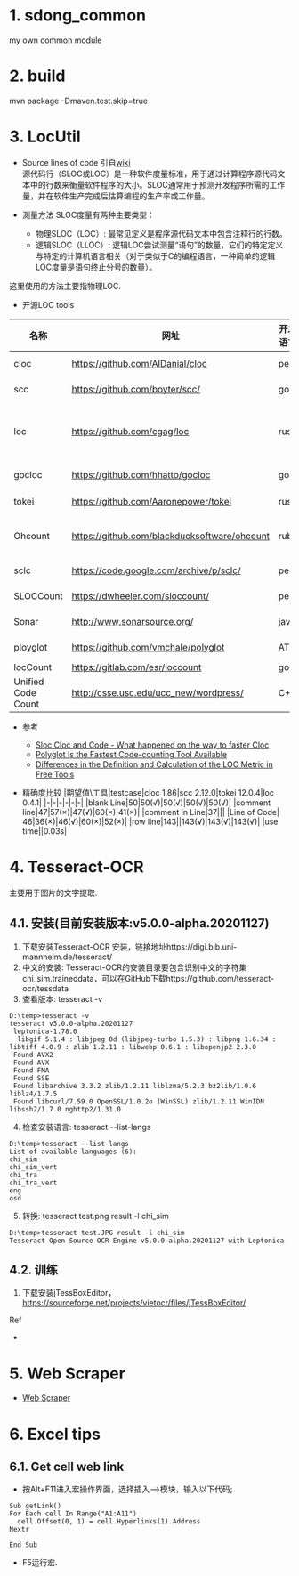# 1. sdong_common
my own common module

# 2. build
mvn package -Dmaven.test.skip=true

# 3. LocUtil

* Source lines of code
引自[wiki](http://en.wikipedia.org/wiki/Source_lines_of_code)  
源代码行（SLOC或LOC）是一种软件度量标准，用于通过计算程序源代码文本中的行数来衡量软件程序的大小。SLOC通常用于预测开发程序所需的工作量，并在软件生产完成后估算编程的生产率或工作量。

* 測量方法
SLOC度量有两种主要类型：
    * 物理SLOC（LOC）: 最常见定义是程序源代码文本中包含注释行的行数。
    * 逻辑SLOC（LLOC）: 逻辑LOC尝试测量“语句”的数量，它们的特定定义与特定的计算机语言相关（对于类似于C的编程语言，一种简单的逻辑LOC度量是语句终止分号的数量）。

这里使用的方法主要指物理LOC.
  
* 开源LOC tools

|名称|网址|开发语言|license|最后更新时间|特性|比对|
|-|-|-|-|-|-|-|
|cloc|https://github.com/AlDanial/cloc|perl|GPL v2|2020-05-18|正则表达式|√|
|scc|https://github.com/boyter/scc/|go|MIT|2020-03-03|字节状态机|√|
|loc|https://github.com/cgag/loc|rust|MIT|2017-10-15| contains code from Tokei by Aaronepower and ripgrep by BurntSushi.|√|
|gocloc|https://github.com/hhatto/gocloc|go|MIT|2020-04-02|inspired by tokei,不支持windows|
|tokei|https://github.com/Aaronepower/tokei|rust|APACHE 2.0|2020-06-24|字节状态机|√|
|Ohcount|https://github.com/blackducksoftware/ohcount|ruby|GPL 2.0|2020-02-12|不支持windows,Ragel(状态机)||
|sclc|https://code.google.com/archive/p/sclc/|perl|GPL|2010-08-09||
|SLOCCount|https://dwheeler.com/sloccount/|perl|GPL|2004-08-02||
|Sonar|http://www.sonarsource.org/|java|GPL 3.0|2020-04||
|ployglot|https://github.com/vmchale/polyglot|ATS|BSD 3|2020-01-11|不支持windows||
|locCount|https://gitlab.com/esr/loccount|go|BSD 2||SLOCCount by go|
|Unified Code Count|http://csse.usc.edu/ucc_new/wordpress/|C++|2015-06-09|USC-CSSE||


* 参考
  * [Sloc Cloc and Code - What happened on the way to faster Cloc](https://boyter.org/posts/sloc-cloc-code/)
  * [Polyglot Is the Fastest Code-counting Tool Available](http://blog.vmchale.com/article/polyglot-comparisons)
  * [Differences in the Deﬁnition and Calculation of the LOC Metric in Free Tools](http://inf.u-szeged.hu/~beszedes/research/SED-TR2014-001-LOC.pdf)

* 精确度比较
  |期望值\工具|testcase|cloc 1.86|scc 2.12.0|tokei 12.0.4|loc 0.4.1|
  |-|-|-|-|-|-|
  |blank Line|50|50(√)|50(√)|50(√)|50(√)|
  |comment line|47|57(×)|47(√)|60(×)|41(×)|
  |comment in Line|37|||
  |Line of Code| 46|36(×)|46(√)|60(×)|52(×)|
  |row line|143||143(√)|143(√)|143(√)|
  |use time||0.03s|


# 4. Tesseract-OCR
主要用于图片的文字提取.

## 4.1. 安装(目前安装版本:v5.0.0-alpha.20201127)
1. 下载安装Tesseract-OCR 安装，链接地址https://digi.bib.uni-mannheim.de/tesseract/
2. 中文的安装: Tesseract-OCR的安装目录要包含识别中文的字符集chi_sim.traineddata，可以在GitHub下载https://github.com/tesseract-ocr/tessdata
3. 查看版本: tesseract -v
```
D:\temp>tesseract -v
tesseract v5.0.0-alpha.20201127
 leptonica-1.78.0
  libgif 5.1.4 : libjpeg 8d (libjpeg-turbo 1.5.3) : libpng 1.6.34 : libtiff 4.0.9 : zlib 1.2.11 : libwebp 0.6.1 : libopenjp2 2.3.0
 Found AVX2
 Found AVX
 Found FMA
 Found SSE
 Found libarchive 3.3.2 zlib/1.2.11 liblzma/5.2.3 bz2lib/1.0.6 liblz4/1.7.5
 Found libcurl/7.59.0 OpenSSL/1.0.2o (WinSSL) zlib/1.2.11 WinIDN libssh2/1.7.0 nghttp2/1.31.0
```
4. 检查安装语言: tesseract --list-langs 
```
D:\temp>tesseract --list-langs
List of available languages (6):
chi_sim
chi_sim_vert
chi_tra
chi_tra_vert
eng
osd
```

5. 转换: tesseract test.png result -l chi_sim
```
D:\temp>tesseract test.JPG result -l chi_sim
Tesseract Open Source OCR Engine v5.0.0-alpha.20201127 with Leptonica
```
   
## 4.2. 训练
1. 下载安装jTessBoxEditor，https://sourceforge.net/projects/vietocr/files/jTessBoxEditor/

Ref
* [](https://blog.csdn.net/limingblogs/article/details/104062955)

# 5. Web Scraper
* [Web Scraper](https://www.webscraper.io/) 


# 6. Excel tips
## 6.1. Get cell web link
* 按Alt+F11进入宏操作界面，选择插入-->模块，输入以下代码;
```
Sub getLink()
For Each cell In Range("A1:A11")
  cell.Offset(0, 1) = cell.Hyperlinks(1).Address
Nextr

End Sub
```
* F5运行宏.

